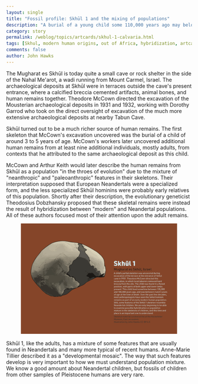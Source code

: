 ```yaml
---
layout: single
title: "Fossil profile: Skhūl 1 and the mixing of populations"
description: "A burial of a young child some 110,000 years ago may belong to a hybridizing population."
category: story
permalink: /weblog/topics/artcards/skhul-1-calvaria.html
tags: [Skhul, modern human origins, out of Africa, hybridization, artcards]
comments: false
author: John Hawks
---
```


The Mugharat es Skhūl is today quite a small cave or rock shelter in the side of the Nahal Me'arot, a wadi running from Mount Carmel, Israel. The archaeological deposits at Skhūl were in terraces outside the cave's present entrance, where a calcified breccia cemented artifacts, animal bones, and human remains together. Theodore McCown directed the excavation of the Mousterian archaeological deposits in 1931 and 1932, working with Dorothy Garrod who took on the direct oversight of excavation of the much more extensive archaeological deposits at nearby Tabun Cave. 

Skhūl turned out to be a much richer source of human remains. The first skeleton that McCown's excavation uncovered was the burial of a child of around 3 to 5 years of age. McCown's workers later uncovered additional human remains from at least nine additional individuals, mostly adults, from contexts that he attributed to the same archaeological deposit as this child. 

McCown and Arthur Keith would later describe the human remains from Skhūl as a population "in the throes of evolution" due to the mixture of "neanthropic" and "paleoanthropic" features in their skeletons. Their interpretation supposed that European Neandertals were a specialized form, and the less specialized Skhūl hominins were probably early relatives of this population. Shortly after their description, the evolutionary geneticist Theodosius Dobzhansky proposed that these skeletal remains were instead the result of hybridization between  "modern" and Neandertal populations. All of these authors focused most of their attention upon the adult remains. 

<figure>
<img src="/images/skhul-1-calvaria-artcard-2021.png" alt="Skhul 1 calvaria" />
</figure>

Skhūl 1, like the adults, has a mixture of some features that are usually found in Neandertals and many more typical of recent humans. Anne-Marie Tillier described it as a "developmental mosaic". The way that such features develop is very important to how we must understand population mixture. We know a good amount about Neandertal children, but fossils of children from other samples of Pleistocene humans are very rare. 

